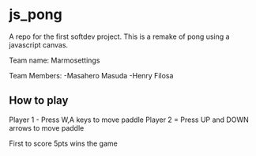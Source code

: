 # js_pong
A repo for the first softdev project. This is a remake of pong using a javascript canvas.

Team name: Marmosettings

Team Members:
  -Masahero Masuda
  -Henry Filosa
  
## How to play
Player 1 - Press W,A keys to move paddle
Player 2 = Press UP and DOWN arrows to move paddle

First to score 5pts wins the game
